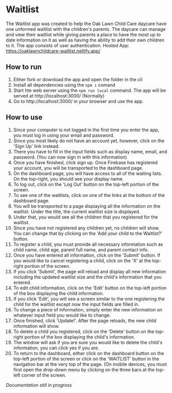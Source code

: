 # Waitlist 

The Waitlist app was created to help the Oak Lawn Child Care daycare have one unformed waitlist with the children's parents. The daycare can manage and view their waitlist while giving parents a place to have the most up to date information on it as well as having the ability to add their own children to it. The app consists of user authentication.
Hosted App: https://oaklawnchildcare-waitlist.netlify.app/

## How to run
1. Either fork or download the app and open the folder in the cli
2. Install all dependencies using the  `npm i` comand
3. Start hte web server using the `npm run local` command. The app will be served at http://localhost:3000/ (Normally)
4. Go to http://localhost:3000/ in your browser and use the app. 

## How to use
1. Since your computer is not logged in the first time you enter the app, you must log in using your email and password. 
2. Since you most likely do not have an account yet, however, click on the 'Sign Up' link instead.
3. There you have to fill in the input fields such as display name, email, and password. (You can now sign in with this information)
4. Once you have finished, click sign up. Once Firebase has registered your account, you will be transported to the dashboard page. 
5. On the dashboard page, you will have access to all of the waiting lists. On the top-right, you should see your display name.
6. To log out, click on the 'Log Out' button on the top-left portion of the screen.
7. To see one of the waitlists, click on one of the links at the bottom of the dashboard page. 
8. You will be transported to a page displaying all the information on the waitlist. Under the title, the current waitlist size is displayed.
9. Under that, you would see all the children that you registered for the waitlist. 
10. Since you have not registered any children yet, no children will show. You can change that by clicking on the 'Add your child to the Waitlist?' button.
11. To register a child, you must provide all necessary information such as child name, child age, parent full name, and parent contact info. 
12. Once you have entered all information, click on the 'Submit' button. If you would like to cancel registering a child, click on the 'X' at the top-right portion of the screen. 
13. If you click 'Submit', the page will reload and display all new information including the updated waitlist size and the child's information that you entered.
14. To edit child information, click on the 'Edit' button on the top-left portion of the box displaying the child information. 
15. If you click 'Edit', you will see a screen similar to the one registering the child for the waitlist except now the input fields are filled in.
16. To change a piece of information, simply enter the new information on whatever input field you would like to change. 
17. Once finished, click 'Update!'. After the page reloads, the new child information will show.  
18. To delete a child you registered, click on the 'Delete' button on the top-right portion of the box displaying the child's information. 
19. The window will ask if you are sure you would like to delete the child's information, you can click yes if you are.
20. To return to the dashboard, either click on the dashboard button on the top-left portion of the screen or click on the 'WAITLIST' button in the navigation bar at the very top of the page. (On mobile devices, you must first open the drop-down menu by clicking on the three bars at the top-left corner of the screen.  

*Documentation still in progress*

